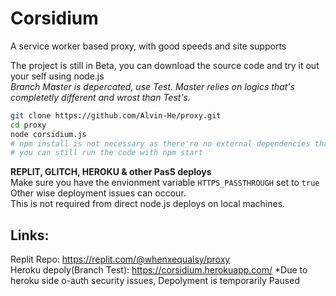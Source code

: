 # Corsidium

A service worker based proxy, with good speeds and site supports  

The project is still in Beta, you can download the source code and try it out your self using node.js  
*Branch Master is depercated, use Test. Master relies on logics that's completetly different and wrost than Test's.*  

```bash
git clone https://github.com/Alvin-He/proxy.git
cd proxy
node corsidium.js
# npm install is not necessary as there're no external dependencies that's not included with node
# you can still run the code with npm start
```

**REPLIT, GLITCH, HEROKU & other PasS deploys**   
Make sure you have the envionment variable `HTTPS_PASSTHROUGH` set to `true` Other wise deployment issues can occour.   
This is not required from direct node.js deploys on local machines.

## Links:
Replit Repo: https://replit.com/@whenxequalsy/proxy  
Heroku depoly(Branch Test): https://corsidium.herokuapp.com/ *Due to heroku side o-auth security issues, Depolyment is temporarily Paused  
